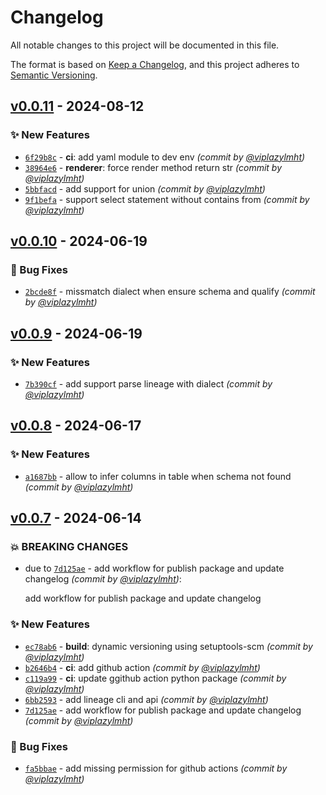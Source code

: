 # Changelog
All notable changes to this project will be documented in this file.

The format is based on [Keep a Changelog](https://keepachangelog.com/en/1.0.0/),
and this project adheres to [Semantic Versioning](https://semver.org/spec/v2.0.0.html).

## [v0.0.11] - 2024-08-12
### :sparkles: New Features
- [`6f29b8c`](https://github.com/viplazylmht/sql-datalineage/commit/6f29b8c5b5116b15f9f1405c1d80fb7f41e94ebc) - **ci**: add yaml module to dev env *(commit by [@viplazylmht](https://github.com/viplazylmht))*
- [`38964e6`](https://github.com/viplazylmht/sql-datalineage/commit/38964e649f03af7db6aa790c905abef2d439819a) - **renderer**: force render method return str *(commit by [@viplazylmht](https://github.com/viplazylmht))*
- [`5bbfacd`](https://github.com/viplazylmht/sql-datalineage/commit/5bbfacd99a98ebd1ade3d3345340d7ab17eab8f6) - add support for union *(commit by [@viplazylmht](https://github.com/viplazylmht))*
- [`9f1befa`](https://github.com/viplazylmht/sql-datalineage/commit/9f1befa35c3d53098c4d5d51982f48644399f6ee) - support select statement without contains from *(commit by [@viplazylmht](https://github.com/viplazylmht))*


## [v0.0.10] - 2024-06-19
### :bug: Bug Fixes
- [`2bcde8f`](https://github.com/viplazylmht/sql-datalineage/commit/2bcde8f834a0d5c60d9b8ac1e4544526543e6664) - missmatch dialect when ensure schema and qualify *(commit by [@viplazylmht](https://github.com/viplazylmht))*


## [v0.0.9] - 2024-06-19
### :sparkles: New Features
- [`7b390cf`](https://github.com/viplazylmht/sql-datalineage/commit/7b390cf738a18770a84095fe9da147b5b4b20af9) - add support parse lineage with dialect *(commit by [@viplazylmht](https://github.com/viplazylmht))*


## [v0.0.8] - 2024-06-17
### :sparkles: New Features
- [`a1687bb`](https://github.com/viplazylmht/sql-datalineage/commit/a1687bb5c4415f7bebbce91e2c1e7675a6e43fdc) - allow to infer columns in table when schema not found *(commit by [@viplazylmht](https://github.com/viplazylmht))*


## [v0.0.7] - 2024-06-14
### :boom: BREAKING CHANGES
- due to [`7d125ae`](https://github.com/viplazylmht/sql-datalineage/commit/7d125ae072e1b618a467e65a4ae942b10125615c) - add workflow for publish package and update changelog *(commit by [@viplazylmht](https://github.com/viplazylmht))*:

  add workflow for publish package and update changelog


### :sparkles: New Features
- [`ec78ab6`](https://github.com/viplazylmht/sql-datalineage/commit/ec78ab6eca19a80d30fd45885c5fa59171bc0916) - **build**: dynamic versioning using setuptools-scm *(commit by [@viplazylmht](https://github.com/viplazylmht))*
- [`b2646b4`](https://github.com/viplazylmht/sql-datalineage/commit/b2646b4968509915280c610d50e707c638146162) - **ci**: add github action *(commit by [@viplazylmht](https://github.com/viplazylmht))*
- [`c119a99`](https://github.com/viplazylmht/sql-datalineage/commit/c119a99dacc8f63ea3949dadc861f7066efb9466) - **ci**: update ggithub action python package *(commit by [@viplazylmht](https://github.com/viplazylmht))*
- [`6bb2593`](https://github.com/viplazylmht/sql-datalineage/commit/6bb2593d73abc829b5193fa7ef6a354f857d4288) - add lineage cli and api *(commit by [@viplazylmht](https://github.com/viplazylmht))*
- [`7d125ae`](https://github.com/viplazylmht/sql-datalineage/commit/7d125ae072e1b618a467e65a4ae942b10125615c) - add workflow for publish package and update changelog *(commit by [@viplazylmht](https://github.com/viplazylmht))*

### :bug: Bug Fixes
- [`fa5bbae`](https://github.com/viplazylmht/sql-datalineage/commit/fa5bbaeeab67c2d39f2b4d6bd202fa0bb9738764) - add missing permission for github actions *(commit by [@viplazylmht](https://github.com/viplazylmht))*

[v0.0.7]: https://github.com/viplazylmht/sql-datalineage/compare/v0.0.1...v0.0.7
[v0.0.8]: https://github.com/viplazylmht/sql-datalineage/compare/v0.0.7...v0.0.8
[v0.0.9]: https://github.com/viplazylmht/sql-datalineage/compare/v0.0.8...v0.0.9
[v0.0.10]: https://github.com/viplazylmht/sql-datalineage/compare/v0.0.9...v0.0.10
[v0.0.11]: https://github.com/viplazylmht/sql-datalineage/compare/v0.0.10...v0.0.11
